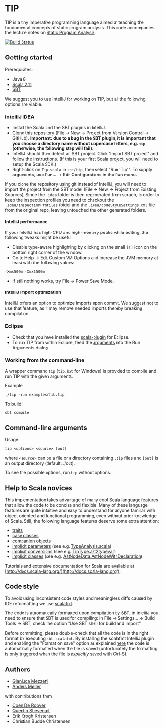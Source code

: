 # TIP

TIP is a tiny imperative programming language aimed at teaching the
fundamental concepts of static program analysis. This code accompanies the
lecture notes on [Static Program Analysis](http://cs.au.dk/~amoeller/spa/).

[![Build Status](https://travis-ci.org/cs-au-dk/TIP.svg)](https://travis-ci.org/cs-au-dk/TIP)

## Getting started

Prerequisites:
- Java 8
- [Scala 2.11](http://www.scala-lang.org/download/)
- [SBT](http://www.scala-sbt.org/)

We suggest you to use IntelliJ for working on TIP, but all the following
options are viable.

### IntelliJ IDEA

- Install the Scala and the SBT plugins in IntelliJ.
- Clone this repository (File -> New -> Project from Version Control -> GitHub).
  **Important: due to a bug in the SBT plugin, it is important that you choose a directory name without uppercase letters, e.g. `tip` (otherwise, the following step will fail).**
- IntelliJ should then detect an SBT project. Click 'Import SBT project' and follow the instructions.
  (If this is your first Scala project, you will need to setup the Scala SDK.)
- Right-click on `Tip.scala` in `src/tip`, then select "Run 'Tip'". To supply
  arguments, use Run... -> Edit Configurations in the Run menu.
  
If you clone the repository using git instead of IntelliJ, you will need to import the project from the SBT model 
(File -> New -> Project from Existing Sources). 
Since the `.idea` folder is then regenerated from scrach, in order to keep the
inspection profiles you need to checkout the `.idea/inspectionProfiles`
folder and the `.idea/codeStyleSettings.xml` file from the original repo,
leaving untouched the other generated folders.

#### IntelliJ performance

If your IntelliJ has high-CPU and high-memory peaks while editing, the
following tweaks might be useful:

- Disable type-aware highlighting by clicking on the small `[T]` icon on the
  bottom right corner of the window.
- Go to Help -> Edit Custom VM Options and increase the JVM memory at least
  with the following values:
```
-Xms500m -Xmx1500m
```
- If still nothing works, try File -> Power Save Mode.

#### IntelliJ Import optimization

IntelliJ offers an option to optimize imports upon commit. We suggest not to
use that feature, as it may remove needed imports thereby breaking
compilation.

### Eclipse

- Check that you have installed the [scala-plugin](http://scala-ide.org/) for
  Eclipse.
- To run TIP from within Eclipse, feed the [arguments](#tipcmd) into the Run
  Arguments dialog.

### Working from the command-line

A wrapper command `tip` (`tip.bat` for Windows) is provided to compile and run
TIP with the given arguments.

Example:
```
./tip -run examples/fib.tip
```

To build:
```
sbt compile
```

## Command-line arguments <a name="tipcmd"></a>

Usage:
```
tip <options> <source> [out]
```
where `<source>` can be a file or a directory containing `.tip` files and
`[out]` is an output directory (default: ./out).

To see the possible options, run `tip` without options.

## Help to Scala novices

This implementation takes advantage of many cool Scala language features that allow the code to be concise and flexible. 
Many of these language features are quite intuitive and easy to understand for anyone familiar with 
object oriented and functional programming, even without prior knowledge of Scala.
Still, the following language features deserve some extra attention:

- [traits](https://docs.scala-lang.org/tour/traits.html)
- [case classes](https://docs.scala-lang.org/tour/case-classes.html)
- [companion objects](https://docs.scala-lang.org/tour/singleton-objects.html)
- [implicit parameters](https://docs.scala-lang.org/tour/implicit-parameters.html) (see e.g. [TypeAnalysis.scala](src/tip/analysis/TypeAnalysis.scala))
- [implicit conversions](https://docs.scala-lang.org/tour/implicit-conversions.html) (see e.g. [TipType.ast2typevar](src/tip/types/Types.scala))
- [implicit classes](https://docs.scala-lang.org/overviews/core/implicit-classes.html) (see e.g. [AstNodeData.AstNodeWithDeclaration](src/tip/ast/AstNodeData.scala))

Tutorials and extensive documentation for Scala are available at [http://docs.scala-lang.org/](http://docs.scala-lang.org/).

## Code style

To avoid using inconsistent code styles and meaningless diffs caused
by IDE reformatting we use [scalafmt](http://scalameta.org/scalafmt/).

The code is automatically formatted upon compilation by SBT.
In IntelliJ you need to ensure that SBT is used for compiling: in File -> Settings... -> Build Tools -> SBT, check the option "Use SBT shell for build and import".

Before committing, please double-check that all the code is in the right format by executing `sbt scalafmt`. 
By installing the scalafmt IntelliJ plugin and enabling the "Format on save" option as explained
[here](https://olafurpg.github.io/scalafmt/#IntelliJ) the code is automatically formatted when the file is saved (unfortunately the formatting is only triggered when the file is *explicitly* saved with Ctrl-S).

## Authors

- [Gianluca Mezzetti](http://gmezzetti.name/)
- [Anders M&oslash;ller](http://cs.au.dk/~amoeller/)

with contributions from

- [Coen De Roover](http://soft.vub.ac.be/~cderoove/)
- [Quentin Stievenart](http://awesom.eu/~acieroid/)
- Erik Krogh Kristensen
- Christian Budde Christensen
